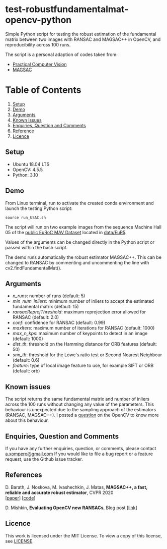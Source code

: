 # test-robustfundamentalmat-opencv-python
Simple Python script for testing the robust estimation of the fundamental matrix between two images with RANSAC and MAGSAC++ in OpenCV, and reproducibility across 100 runs.

The script is a personal adaption of codes taken from:
* [Practical Computer Vision](https://www.programcreek.com/python/?code=PacktPublishing%2FPractical-Computer-Vision%2FPractical-Computer-Vision-master%2FChapter08%2F08_compute_F_mat.py)
* [MAGSAC](https://github.com/danini/magsac/blob/master/examples/example_fundamental_matrix.ipynb)



# Table of Contents

1. [Setup](#setup)
2. [Demo](#demo)
3. [Arguments](#arguments)
4. [Known issues](#known-issues)
5. [Enquiries, Question and Comments](#enquiries-question-and-comments)
6. [Reference](#references)
7. [Licence](#licence)


## Setup
* Ubuntu 18.04 LTS
* OpenCV: 4.5.5
* Python: 3.10

## Demo

From Linux terminal, run to activate the created conda environment and launch the testing Python script:
```
source run_USAC.sh
```

The script will run on two example images from the sequence Machine Hall 05 of the [public EuRoC MAV Dataset](https://projects.asl.ethz.ch/datasets/doku.php?id=kmavvisualinertialdatasets) located in [data/EuR5](data).

Values of the arguments can be changed directly in the Python script or passed within the bash script.

The demo runs automatically the robust estimator MAGSAC++. This can be changed to RANSAC by commenting and uncommenting the line with cv2.findFundamentalMat().

## Arguments
* _n_runs_: number of runs (default: 5)
* _min_num_inliers_: minimum number of inliers to accept the estimated fundamental matrix (default: 15)
* _ransacReprojThreshold_: maximum reprojection error allowed for RANSAC (default: 2.0)
* _conf_: confidence for RANSAC (default: 0.99)
* _maxIters_: maximum number of iterations for RANSAC (default: 1000)
* _max_n_kps_: maximum number of keypoints to detect in an image (default: 1000)
* _dist_th_: threshold on the Hamming distance for ORB features (default: 50)
* _snn_th_: threshold for the Lowe's ratio test or Second Nearest Neighbour (default: 0.6)
* _feature_: type of local image feature to use, for example SIFT or ORB (default: orb)

## Known issues

The script returns the same fundamental matrix and number of inliers across the 100 runs without changing any value of the parameters. This behaviour is unexpected due to the sampling approach of the estimators (RANSAC, MAGSAC++). I posted a [question](https://forum.opencv.org/t/ransac-like-estimators-not-random-across-multiple-runs/9086) on the OpenCV to know more about this behaviour. 


## Enquiries, Question and Comments

If you have any further enquiries, question, or comments, please contact a.xompero@gmail.com If you would like to file a bug report or a feature request, use the Github issue tracker. 

## References

D. Barath, J. Noskova, M. Ivashechkin, J. Matas, **MAGSAC++, a fast, reliable and accurate robust estimator**, CVPR 2020  
[[paper](https://openaccess.thecvf.com/content_CVPR_2020/papers/Barath_MAGSAC_a_Fast_Reliable_and_Accurate_Robust_Estimator_CVPR_2020_paper.pdf)] [[code](https://github.com/danini/magsac)]

D. Mishkin, **Evaluating OpenCV new RANSACs**, Blog post [[link](https://ducha-aiki.github.io/wide-baseline-stereo-blog/2021/05/17/OpenCV-New-RANSACs.html)]


## Licence

This work is licensed under the MIT License. To view a copy of this license, see [LICENSE](LICENSE).
